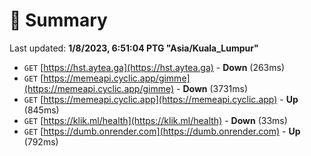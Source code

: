 # 📖 Summary
Last updated: **1/8/2023, 6:51:04 PTG "Asia/Kuala_Lumpur"**

- `GET` [https://hst.aytea.ga](https://hst.aytea.ga) - **Down** (263ms)
- `GET` [https://memeapi.cyclic.app/gimme](https://memeapi.cyclic.app/gimme) - **Down** (3731ms)
- `GET` [https://memeapi.cyclic.app](https://memeapi.cyclic.app) - **Up** (845ms)
- `GET` [https://klik.ml/health](https://klik.ml/health) - **Down** (33ms)
- `GET` [https://dumb.onrender.com](https://dumb.onrender.com) - **Up** (792ms)
